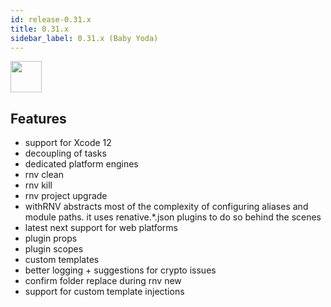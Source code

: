 ```yaml
---
id: release-0.31.x
title: 0.31.x
sidebar_label: 0.31.x (Baby Yoda)
---
```


<img src="https://renative.org/img/ic_notes.png" width=50 height=50 />

## Features

- support for Xcode 12
- decoupling of tasks
- dedicated platform engines
- rnv clean
- rnv kill
- rnv project upgrade
- withRNV abstracts most of the complexity of configuring aliases and module paths. it uses renative.*.json plugins to do so behind the scenes
- latest next support for web platforms
- plugin props
- plugin scopes
- custom templates
- better logging + suggestions for crypto issues
- confirm folder replace during rnv new
- support for custom template injections

